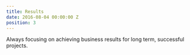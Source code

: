 ```yaml
---
title: Results
date: 2016-08-04 00:00:00 Z
position: 3
---
```


Always focusing on achieving business results for long term, successful projects.